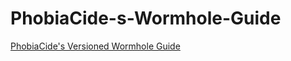 # PhobiaCide-s-Wormhole-Guide

<a href= "https://docs.google.com/spreadsheets/d/e/2PACX-1vSskkG0Lr8YTU1Qz1XrXGlIpqnHZsJePh9ipr1e2qUsmfVu8tzn0NNzAOeM7_omWbHxzWtQ5gO7V1SH/pubhtml"> PhobiaCide's Versioned Wormhole Guide</a>
